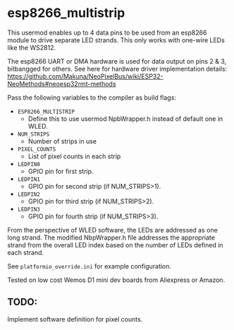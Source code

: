 # esp8266_multistrip

This usermod enables up to 4 data pins to be used from an esp8266 module to drive separate LED strands. This only works with one-wire LEDs like the WS2812.

The esp8266 UART or DMA hardware is used for data output on pins 2 & 3, bitbangged for others. See here for hardware driver implementation details: https://github.com/Makuna/NeoPixelBus/wiki/ESP32-NeoMethods#neoesp32rmt-methods

Pass the following variables to the compiler as build flags:

 - `ESP8266_MULTISTRIP`
   - Define this to use usermod NpbWrapper.h instead of default one in WLED.
 - `NUM_STRIPS`
   - Number of strips in use
 - `PIXEL_COUNTS`
   - List of pixel counts in each strip
 - `LEDPIN0`
   - GPIO pin for first strip.
 - `LEDPIN1`
   - GPIO pin for second strip (if NUM_STRIPS>1).
 - `LEDPIN2`
   - GPIO pin for third strip (if NUM_STRIPS>2).
 - `LEDPIN3`
   - GPIO pin for fourth strip (if NUM_STRIPS>3).

From the perspective of WLED software, the LEDs are addressed as one long strand. The modified NbpWrapper.h file addresses the appropriate strand from the overall LED index based on the number of LEDs defined in each strand.

See `platformio_override.ini` for example configuration.

Tested on low cost Wemos D1 mini dev boards from Aliexpress or Amazon.

## TODO:

Implement software definition for pixel counts.